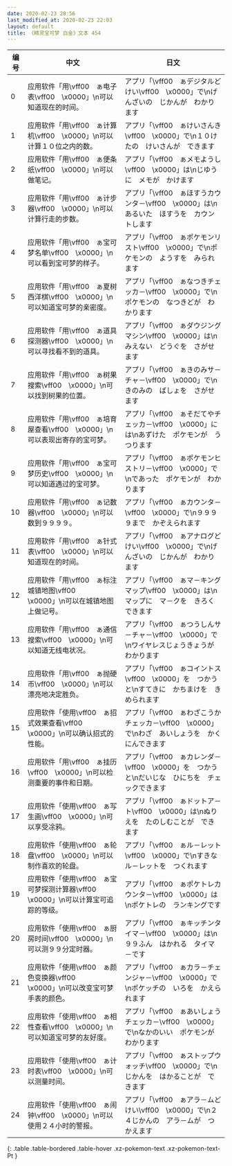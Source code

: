 ```yaml
---
date: 2020-02-23 20:56
last_modified_at: 2020-02-23 22:03
layout: default
title: 《精灵宝可梦 白金》文本 454
---
```

| 编号 | 中文 | 日文 |
| ---- | ---- | ---- |
| 0 | 应用软件「用\vff00　ぁ电子表\vff00　\x0000」\n可以知道现在的时间。 | アプリ「\vff00　ぁデジタルどけい\vff00　\x0000」で\nげんざいの　じかんが　わかります |
| 1 | 应用软件「用\vff00　ぁ计算机\vff00　\x0000」\n可以计算１０位之内的数。 | アプリ「\vff00　ぁけいさんき\vff00　\x0000」で\n１０けたの　けいさんが　できます |
| 2 | 应用软件「用\vff00　ぁ便条纸\vff00　\x0000」\n可以做笔记。 | アプリ「\vff00　ぁメモようし\vff00　\x0000」は\nじゆうに　メモが　かけます |
| 3 | 应用软件「用\vff00　ぁ计步器\vff00　\x0000」\n可以计算行走的步数。 | アプリ「\vff00　ぁほすうカウンタ－\vff00　\x0000」は\nあるいた　ほすうを　カウントします |
| 4 | 应用软件「用\vff00　ぁ宝可梦名单\vff00　\x0000」\n可以看到宝可梦的样子。 | アプリ「\vff00　ぁポケモンリスト\vff00　\x0000」で\nポケモンの　ようすを　みられます |
| 5 | 应用软件「用\vff00　ぁ夏树西洋棋\vff00　\x0000」\n可以知道宝可梦的亲密度。 | アプリ「\vff00　ぁなつきチェッカ－\vff00　\x0000」で\nポケモンの　なつきどが　わかります |
| 6 | 应用软件「用\vff00　ぁ道具探测器\vff00　\x0000」\n可以寻找看不到的道具。 | アプリ「\vff00　ぁダウジングマシン\vff00　\x0000」は\nみえない　どうぐを　さがせます |
| 7 | 应用软件「用\vff00　ぁ树果搜索\vff00　\x0000」\n可以找到树果的位置。 | アプリ「\vff00　ぁきのみサ－チャ－\vff00　\x0000」で\nきのみの　ばしょを　さがせます |
| 8 | 应用软件「用\vff00　ぁ培育屋查看\vff00　\x0000」\n可以表现出寄存的宝可梦。 | アプリ「\vff00　ぁそだてやチェッカ－\vff00　\x0000」には\nあずけた　ポケモンが　うつります |
| 9 | 应用软件「用\vff00　ぁ宝可梦历史\vff00　\x0000」\n可以知道遇过的宝可梦。 | アプリ「\vff00　ぁポケモンヒストリ－\vff00　\x0000」で\nであった　ポケモンが　わかります |
| 10 | 应用软件「用\vff00　ぁ记数器\vff00　\x0000」\n可以数到９９９９。 | アプリ「\vff00　ぁカウンタ－\vff00　\x0000」で\n９９９９まで　かぞえられます |
| 11 | 应用软件「用\vff00　ぁ针式表\vff00　\x0000」\n可以知道现在的时间。 | アプリ「\vff00　ぁアナログどけい\vff00　\x0000」で\nげんざいの　じかんが　わかります |
| 12 | 应用软件「用\vff00　ぁ标注城镇地图\vff00　\x0000」\n可以在城镇地图上做记号。 | アプリ「\vff00　ぁマ－キングマップ\vff00　\x0000」は\nマップに　マ－クを　きろくできます |
| 13 | 应用软件「用\vff00　ぁ通信搜索\vff00　\x0000」\n可以知道无线电状况。 | アプリ「\vff00　ぁつうしんサ－チャ－\vff00　\x0000」で\nワイヤレスじょうきょうが　わかります |
| 14 | 应用软件「用\vff00　ぁ抛硬币\vff00　\x0000」\n可以漂亮地决定胜负。 | アプリ「\vff00　ぁコイントス\vff00　\x0000」を　つかうと\nすてきに　かちまけを　きめられます |
| 15 | 应用软件「使用\vff00　ぁ招式效果查看\vff00　\x0000」\n可以确认招式的性能。 | アプリ「\vff00　ぁわざこうかチェッカ－\vff00　\x0000」で\nわざ　あいしょうを　かくにんできます |
| 16 | 应用软件「用\vff00　ぁ挂历\vff00　\x0000」\n可以检测重要的事件和日期。 | アプリ「\vff00　ぁカレンダ－\vff00　\x0000」を　つかうと\nだいじな　ひにちを　チェックできます |
| 17 | 应用软件「使用\vff00　ぁ写生画\vff00　\x0000」\n可以享受凃鸦。 | アプリ「\vff00　ぁドットア－ト\vff00　\x0000」は\nぬりえを　たのしむことが　できます |
| 18 | 应用软件「使用\vff00　ぁ轮盘\vff00　\x0000」\n可以制作喜欢的轮盘。 | アプリ「\vff00　ぁル－レット\vff00　\x0000」で\nすきな　ル－レットを　つくれます |
| 19 | 应用软件「使用\vff00　ぁ宝可梦探测计算器\vff00　\x0000」\n可以计算宝可追踪的等级。 | アプリ「\vff00　ぁポケトレカウンタ－\vff00　\x0000」は\nポケトレの　ランキングです |
| 20 | 应用软件「使用\vff00　ぁ厨房时间\vff00　\x0000」\n可以测９９分定时器。 | アプリ「\vff00　ぁキッチンタイマ－\vff00　\x0000」は\n９９ふん　はかれる　タイマ－です |
| 21 | 应用软件「使用\vff00　ぁ颜色变换器\vff00　\x0000」\n可以改变宝可梦手表的颜色。 | アプリ「\vff00　ぁカラ－チェンジャ－\vff00　\x0000」で\nポケッチの　いろを　かえられます |
| 22 | 应用软件「使用\vff00　ぁ相性查看\vff00　\x0000」\n可以知道宝可梦的友好度。 | アプリ「\vff00　ぁあいしょうチェッカ－\vff00　\x0000」で\nなかのいい　ポケモンが　わかります |
| 23 | 应用软件「使用\vff00　ぁ计时表\vff00　\x0000」\n可以测量时间。 | アプリ「\vff00　ぁストップウォッチ\vff00　\x0000」で\nじかんを　はかることが　できます |
| 24 | 应用软件「使用\vff00　ぁ闹钟\vff00　\x0000」\n可以使用２４小时的警报。 | アプリ「\vff00　ぁアラ－ムどけい\vff00　\x0000」で\n２４じかんの　アラ－ムが　つかえます |
{: .table .table-bordered .table-hover .xz-pokemon-text .xz-pokemon-text-Pt }